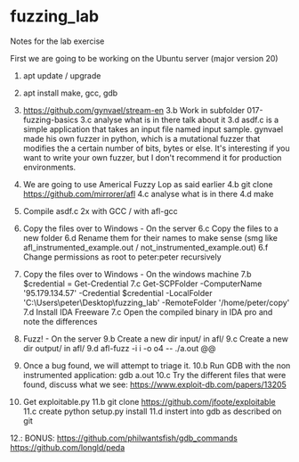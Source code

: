# fuzzing_lab
Notes for the lab exercise

First we are going to be working on the Ubuntu server (major version 20)

1. apt update / upgrade

2. apt install make, gcc, gdb

3. https://github.com/gynvael/stream-en
3.b Work in subfolder 017-fuzzing-basics
3.c analyse what is in there talk about it
3.d asdf.c is a simple application that takes an input file named input sample. gynvael made his own fuzzer in python, which is a mutational fuzzer that modifies the a certain number of bits, bytes or else. It's interesting if you want to write your own fuzzer, but I don't recommend it for production environments.

4. We are going to use Americal Fuzzy Lop as said earlier
4.b git clone https://github.com/mirrorer/afl
4.c analyse what is in there
4.d make

5. Compile asdf.c 2x with GCC / with afl-gcc

6. Copy the files over to Windows - On the server
6.c Copy the files to a new folder
6.d Rename them for their names to make sense (smg like afl_instrumented_example.out / not_instrumented_example.out)
6.f Change permissions as root to peter:peter recursively

7. Copy the files over to Windows - On the windows machine
7.b $credential = Get-Credential
7.c Get-SCPFolder -ComputerName '95.179.134.57' -Credential $credential -LocalFolder 'C:\Users\peter\Desktop\fuzzing_lab' -RemoteFolder '/home/peter/copy'
7.d Install IDA Freeware
7.c Open the compiled binary in IDA pro and note the differences

9. Fuzz! - On the server
9.b Create a new dir input/ in afl/
9.c Create a new dir output/ in afl/
9.d afl-fuzz -i i -o o4 -- ./a.out @@

10. Once a bug found, we will attempt to triage it.
10.b Run GDB with the non instrumented application: gdb a.out
10.c Try the different files that were found, discuss what we see: https://www.exploit-db.com/papers/13205

11. Get exploitable.py
11.b git clone https://github.com/jfoote/exploitable
11.c create python setup.py install
11.d instert into gdb as described on git

12.: BONUS:
https://github.com/philwantsfish/gdb_commands
https://github.com/longld/peda
